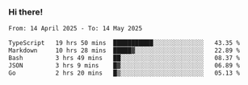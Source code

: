 ### Hi there!

<!--START_SECTION:waka-->

```txt
From: 14 April 2025 - To: 14 May 2025

TypeScript   19 hrs 50 mins  ███████████░░░░░░░░░░░░░░   43.35 %
Markdown     10 hrs 28 mins  █████▓░░░░░░░░░░░░░░░░░░░   22.89 %
Bash         3 hrs 49 mins   ██░░░░░░░░░░░░░░░░░░░░░░░   08.37 %
JSON         3 hrs 9 mins    █▓░░░░░░░░░░░░░░░░░░░░░░░   06.89 %
Go           2 hrs 20 mins   █▒░░░░░░░░░░░░░░░░░░░░░░░   05.13 %
```

<!--END_SECTION:waka-->

